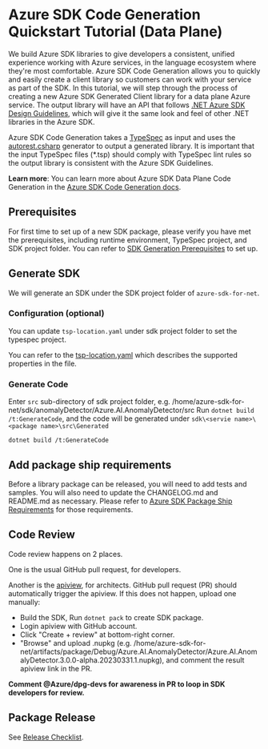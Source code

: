 # Azure SDK Code Generation Quickstart Tutorial (Data Plane)

We build Azure SDK libraries to give developers a consistent, unified experience working with Azure services, in the language ecosystem where they're most comfortable.  Azure SDK Code Generation allows you to quickly and easily create a client library so customers can work with your service as part of the SDK.  In this tutorial, we will step through the process of creating a new Azure SDK Generated Client library for a data plane Azure service.  The output library will have an API that follows [.NET Azure SDK Design Guidelines](https://azure.github.io/azure-sdk/dotnet_introduction.html), which will give it the same look and feel of other .NET libraries in the Azure SDK.

Azure SDK Code Generation takes a [TypeSpec](https://microsoft.github.io/typespec/) as input and uses the [autorest.csharp](https://github.com/Azure/autorest.csharp) generator to output a generated library.  It is important that the input TypeSpec files (*.tsp) should comply with TypeSpec lint rules so the output library is consistent with the Azure SDK Guidelines.

**Learn more**: You can learn more about Azure SDK Data Plane Code Generation in the [Azure SDK Code Generation docs](https://github.com/Azure/azure-sdk-for-net/blob/main/sdk/core/Azure.Core/samples/ProtocolMethods.md).

## Prerequisites

For first time to set up of a new SDK package, please verify you have met the prerequisites, including runtime environment, TypeSpec project, and SDK project folder. You can refer to [SDK Generation Prerequisites](https://github.com/Azure/azure-sdk-for-net/blob/main/doc/DataPlaneCodeGeneration/AzureSDKGeneration_Prerequistites.md) to set up.

## Generate SDK

We will generate an SDK under the SDK project folder of `azure-sdk-for-net`.

### Configuration (optional)

You can update `tsp-location.yaml` under sdk project folder to set the typespec project.

You can refer to the [tsp-location.yaml](https://github.com/Azure/azure-sdk-tools/blob/main/doc/common/Typespec-Project-Scripts.md#tsp-locationyaml) which describes the supported properties in the file.

### Generate Code

Enter `src` sub-directory of sdk project folder, e.g. /home/azure-sdk-for-net/sdk/anomalyDetector/Azure.AI.AnomalyDetector/src
Run `dotnet build /t:GenerateCode`, and the code will be generated under `sdk\<servie name>\<package name>\src\Generated`

```dotnetcli
dotnet build /t:GenerateCode
```

## Add package ship requirements

Before a library package can be released, you will need to add tests and samples. You will also need to update the CHANGELOG.md and README.md as necessary. Please refer to [Azure SDK Package Ship Requirements](https://github.com/Azure/azure-sdk-for-net/blob/main/doc/DataPlaneCodeGeneration/Azure_SDK_Package_Ship_Requirements.md) for those requirements.

## Code Review

Code review happens on 2 places.

One is the usual GitHub pull request, for developers.

Another is the [apiview](https://apiview.dev/), for architects. GitHub pull request (PR) should automatically trigger the apiview. If this does not happen, upload one manually:

 - Build the SDK, Run `dotnet pack` to create SDK package.
 - Login apiview with GitHub account.
 - Click "Create + review" at bottom-right corner.
 - "Browse" and upload .nupkg (e.g. /home/azure-sdk-for-net/artifacts/package/Debug/Azure.AI.AnomalyDetector/Azure.AI.AnomalyDetector.3.0.0-alpha.20230331.1.nupkg), and comment the result apiview link in the PR.
  
**Comment @Azure/dpg-devs for awareness in PR to loop in SDK developers for review.**

## Package Release

See [Release Checklist](https://dev.azure.com/azure-sdk/internal/_wiki/wikis/internal.wiki/8/Release-Checklist?anchor=prepare-release-script).